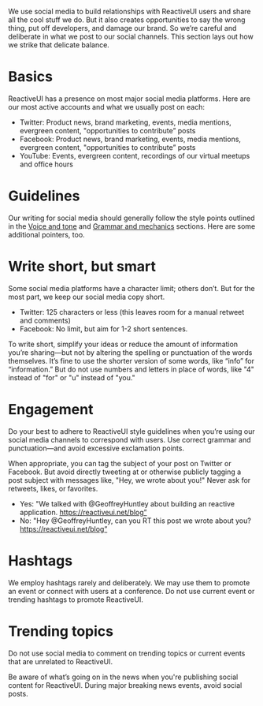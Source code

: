 We use social media to build relationships with ReactiveUI users and share all the cool stuff we do. But it also creates opportunities to say the wrong thing, put off developers, and damage our brand. So we’re careful and deliberate in what we post to our social channels. This section lays out how we strike that delicate balance.

# Basics
ReactiveUI has a presence on most major social media platforms. Here are our most active accounts and what we usually post on each:

* Twitter: Product news, brand marketing, events, media mentions, evergreen content, "opportunities to contribute” posts
* Facebook: Product news, brand marketing, events, media mentions, evergreen content, "opportunities to contribute” posts
* YouTube: Events, evergreen content, recordings of our virtual meetups and office hours

# Guidelines
Our writing for social media should generally follow the style points outlined in the [Voice and tone](voice-and-tone) and [Grammar and mechanics](grammar-and-mechanics) sections. Here are some additional pointers, too.

# Write short, but smart
Some social media platforms have a character limit; others don’t. But for the most part, we keep our social media copy short.

* Twitter: 125 characters or less (this leaves room for a manual retweet and comments)
* Facebook: No limit, but aim for 1-2 short sentences.

To write short, simplify your ideas or reduce the amount of information you’re sharing—but not by altering the spelling or punctuation of the words themselves. It’s fine to use the shorter version of some words, like “info” for “information.” But do not use numbers and letters in place of words, like "4" instead of "for" or "u" instead of "you."

# Engagement
Do your best to adhere to ReactiveUI style guidelines when you’re using our social media channels to correspond with users. Use correct grammar and punctuation—and avoid excessive exclamation points.

When appropriate, you can tag the subject of your post on Twitter or Facebook. But avoid directly tweeting at or otherwise publicly tagging a post subject with messages like, "Hey, we wrote about you!" Never ask for retweets, likes, or favorites.

* Yes: "We talked with @GeoffreyHuntley about building an reactive application. https://reactiveui.net/blog”
* No: "Hey @GeoffreyHuntley, can you RT this post we wrote about you? https://reactiveui.net/blog”

# Hashtags
We employ hashtags rarely and deliberately. We may use them to promote an event or connect with users at a conference. Do not use current event or trending hashtags to promote ReactiveUI.

# Trending topics
Do not use social media to comment on trending topics or current events that are unrelated to ReactiveUI.

Be aware of what’s going on in the news when you're publishing social content for ReactiveUI. During major breaking news events, avoid social posts.